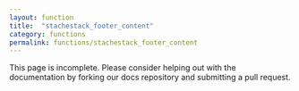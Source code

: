 ```yaml
---
layout: function
title:  "stachestack_footer_content"
category: functions
permalink: functions/stachestack_footer_content
---
```


This page is incomplete. Please consider helping out with the documentation by forking our docs repository and submitting a pull request.